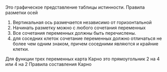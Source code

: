 Это графическое представление таблицы истинности. Правила разметки осей
1. Вертикальная ось размечается независимо от горизонтальной
2. Начинать разметку можно с любого сочетания переменных
3. Все сочетания переменных должны быть перечислены. 
4. для соседних клеток сочетание переменных должно отличаться не более чем одним знаком, причем соседними являются и крайние клетки. 

Для функции трех переменных карта Карно это прямоугольник 2 на 4 или 4 на 2 
Правила составления Карно
